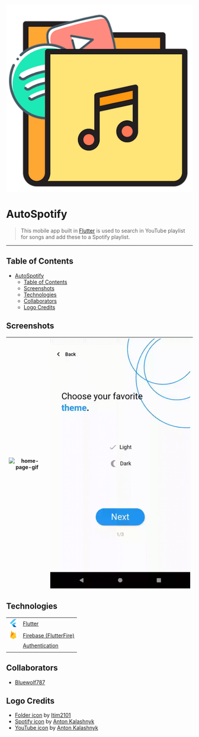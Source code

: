 ![logo](readme/logo/logo.png)

# AutoSpotify

> This mobile app built in [Flutter](https://flutter.dev/) is used to search in YouTube playlist for songs and add these to a Spotify playlist.

----

## Table of Contents
- [AutoSpotify](#autospotify)
  - [Table of Contents](#table-of-contents)
  - [Screenshots](#screenshots)
  - [Technologies](#technologies)
  - [Collaborators](#collaborators)
  - [Logo Credits](#logo-credits)

## Screenshots

![home-page-gif](readme/screenshots/home-page.gif) | ![themes-gif](readme/screenshots/themes.gif)
-------------------------------------------------- | --------------------------------------------


## Technologies
  | | |
  | --- | --- |
  | [<img src="https://raw.githubusercontent.com/github/explore/cebd63002168a05a6a642f309227eefeccd92950/topics/flutter/flutter.png" alt="Flutter" width="24">](https://flutter.dev/) | [Flutter](https://flutter.dev/) |
  | [<img src="https://raw.githubusercontent.com/github/explore/80688e429a7d4ef2fca1e82350fe8e3517d3494d/topics/firebase/firebase.png" alt="Flutter" width="24">](https://firebase.google.com/) | [Firebase (FlutterFire)](https://firebase.flutter.dev/) |
  |  | [Authentication](https://pub.dev/packages/cloud_firestore) |
  | | |


## Collaborators
  * [Bluewolf787](https://github.com/Bluewolf787)
 
## Logo Credits
  * [Folder icon](https://iconscout.com/icon/musicfolder-1706780) by [Itim2101](https://iconscout.com/contributors/komkrit-noenpoempisut)
  * [Spotify icon](https://iconscout.com/icon/spotify-2690370) by [Anton Kalashnyk](https://iconscout.com/contributors/kolo-design)
  * [YouTube icon](https://iconscout.com/icon/youtube-2690358) by [Anton Kalashnyk](https://iconscout.com/contributors/kolo-design)